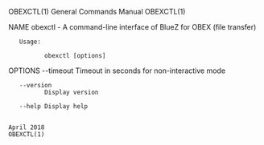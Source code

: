 OBEXCTL(1)                                                                                 General Commands Manual                                                                                 OBEXCTL(1)

NAME
       obexctl - A command-line interface of BlueZ for OBEX (file transfer)

       Usage:

              obexctl [options]

OPTIONS
       --timeout
              Timeout in seconds for non-interactive mode

       --version
              Display version

       --help Display help

                                                                                                  April 2018                                                                                       OBEXCTL(1)
